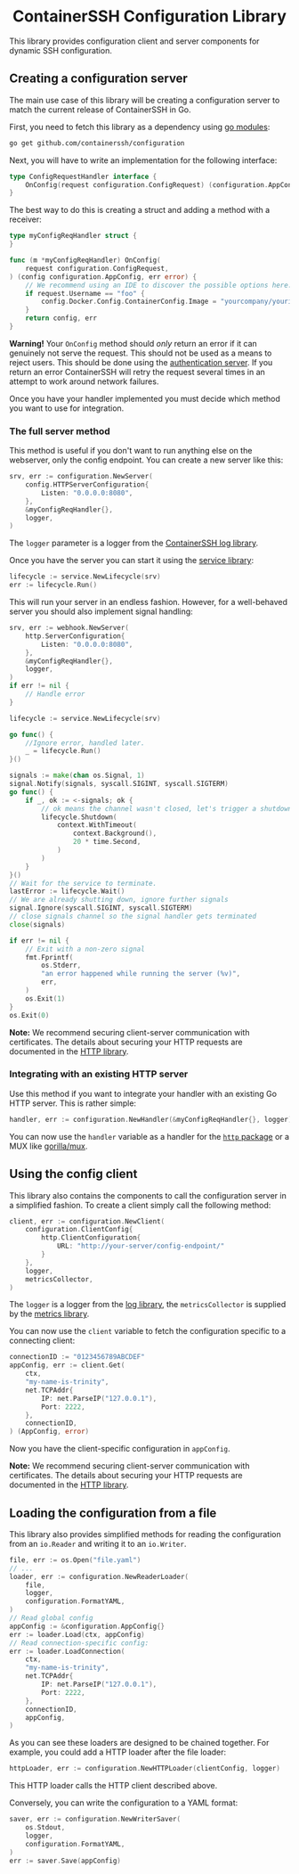 <!--suppress HtmlDeprecatedAttribute -->
<h1 align="center">ContainerSSH Configuration Library</h1>

This library provides configuration client and server components for dynamic SSH configuration.

## Creating a configuration server

The main use case of this library will be creating a configuration server to match the current release of ContainerSSH in Go.

First, you need to fetch this library as a dependency using [go modules](https://blog.golang.org/using-go-modules):

```bash
go get github.com/containerssh/configuration
```

Next, you will have to write an implementation for the following interface:

```go
type ConfigRequestHandler interface {
	OnConfig(request configuration.ConfigRequest) (configuration.AppConfig, error)
}
```

The best way to do this is creating a struct and adding a method with a receiver:

```go
type myConfigReqHandler struct {
}

func (m *myConfigReqHandler) OnConfig(
    request configuration.ConfigRequest,
) (config configuration.AppConfig, err error) {
    // We recommend using an IDE to discover the possible options here.
    if request.Username == "foo" {
        config.Docker.Config.ContainerConfig.Image = "yourcompany/yourimage"
    }
    return config, err
}
```

**Warning!** Your `OnConfig` method should *only* return an error if it can genuinely not serve the request. This should not be used as a means to reject users. This should be done using the [authentication server](https://github.com/containerssh/auth). If you return an error ContainerSSH will retry the request several times in an attempt to work around network failures.

Once you have your handler implemented you must decide which method you want to use for integration.

### The full server method

This method is useful if you don't want to run anything else on the webserver, only the config endpoint. You can create a new server like this:

```go
srv, err := configuration.NewServer(
	config.HTTPServerConfiguration{
        Listen: "0.0.0.0:8080",
    },
	&myConfigReqHandler{},
	logger,
)
```

The `logger` parameter is a logger from the [ContainerSSH log library](https://github.com/containerssh/containerssh/log).

Once you have the server you can start it using the [service library](https://github.com/containerssh/service):

```go
lifecycle := service.NewLifecycle(srv)
err := lifecycle.Run()
```

This will run your server in an endless fashion. However, for a well-behaved server you should also implement signal handling:

```go
srv, err := webhook.NewServer(
    http.ServerConfiguration{
        Listen: "0.0.0.0:8080",
    },
    &myConfigReqHandler{},
    logger,
)
if err != nil {
    // Handle error
}

lifecycle := service.NewLifecycle(srv)

go func() {
    //Ignore error, handled later.
    _ = lifecycle.Run()
}()

signals := make(chan os.Signal, 1)
signal.Notify(signals, syscall.SIGINT, syscall.SIGTERM)
go func() {
    if _, ok := <-signals; ok {
        // ok means the channel wasn't closed, let's trigger a shutdown.
        lifecycle.Shutdown(
            context.WithTimeout(
                context.Background(),
                20 * time.Second,
            )
        )
    }
}()
// Wait for the service to terminate.
lastError := lifecycle.Wait()
// We are already shutting down, ignore further signals
signal.Ignore(syscall.SIGINT, syscall.SIGTERM)
// close signals channel so the signal handler gets terminated
close(signals)

if err != nil {
    // Exit with a non-zero signal
    fmt.Fprintf(
        os.Stderr,
        "an error happened while running the server (%v)",
        err,
    )
    os.Exit(1)
}
os.Exit(0)
```

**Note:** We recommend securing client-server communication with certificates. The details about securing your HTTP requests are documented in the [HTTP library](https://github.com/containerssh/http).

### Integrating with an existing HTTP server

Use this method if you want to integrate your handler with an existing Go HTTP server. This is rather simple:

```go
handler, err := configuration.NewHandler(&myConfigReqHandler{}, logger)
```

You can now use the `handler` variable as a handler for the [`http` package](https://golang.org/pkg/net/http/) or a MUX like [gorilla/mux](https://github.com/gorilla/mux).

## Using the config client

This library also contains the components to call the configuration server in a simplified fashion. To create a client simply call the following method:

```go
client, err := configuration.NewClient(
	configuration.ClientConfig{
        http.ClientConfiguration{
            URL: "http://your-server/config-endpoint/"
        }
    },
	logger,
    metricsCollector,
)
```

The `logger` is a logger from the [log library](https://github.com/containerssh/containerssh/log), the `metricsCollector` is supplied by the [metrics library](https://github.com/containerssh/metrics). 

You can now use the `client` variable to fetch the configuration specific to a connecting client:

```go
connectionID := "0123456789ABCDEF"
appConfig, err := client.Get(
    ctx,
    "my-name-is-trinity",
    net.TCPAddr{
        IP: net.ParseIP("127.0.0.1"),
        Port: 2222,
    },
    connectionID,
) (AppConfig, error)
```

Now you have the client-specific configuration in `appConfig`.

**Note:** We recommend securing client-server communication with certificates. The details about securing your HTTP requests are documented in the [HTTP library](https://github.com/containerssh/http).

## Loading the configuration from a file

This library also provides simplified methods for reading the configuration from an `io.Reader` and writing it to an `io.Writer`.

```go
file, err := os.Open("file.yaml")
// ...
loader, err := configuration.NewReaderLoader(
	file,
    logger,
    configuration.FormatYAML,
)
// Read global config
appConfig := &configuration.AppConfig{}
err := loader.Load(ctx, appConfig)
// Read connection-specific config:
err := loader.LoadConnection(
    ctx,
    "my-name-is-trinity",
    net.TCPAddr{
        IP: net.ParseIP("127.0.0.1"),
        Port: 2222,
    },
    connectionID,
    appConfig,
)
```

As you can see these loaders are designed to be chained together. For example, you could add a HTTP loader after the file loader:

```go
httpLoader, err := configuration.NewHTTPLoader(clientConfig, logger)
```

This HTTP loader calls the HTTP client described above.

Conversely, you can write the configuration to a YAML format:

```go
saver, err := configuration.NewWriterSaver(
    os.Stdout,
    logger,
    configuration.FormatYAML,
)
err := saver.Save(appConfig)
```
